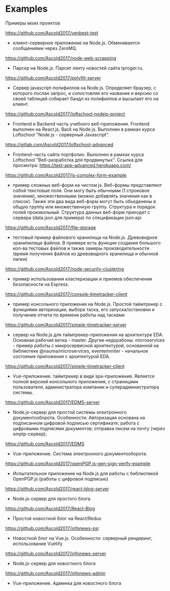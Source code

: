 # Examples
Примеры моих проектов

https://github.com/Ascold2017/venbest-test
- клиент-серверное приложение на Node.js. Обменивается сообщениями через ZeroMQ.

https://github.com/Ascold2017/node-web-scrapping
- Парсер на Node.js. Парсит ленту новостей сайта tproger.ru.

https://github.com/Ascold2017/polyfill-server
- Сервер javascript-полифиллов на Node.js. Определяет браузер, с которого послан запрос, и сопостовляя его название и версию со своей таблицей собирает бандл из полифиллов и высылает его на клиент.

https://github.com/Ascold2017/loftschool-nodejs-project
- Frontend и Backend часть учебного веб-приложения. Frontend выполнен на React.js, Back на Node.js. Выполнен в рамках курса Loftschool "Node.js - серверный Javascript".

https://gitlab.com/Ascold2017/loftschool-advanced
- Frontend-часть сайта портфолио. Выполнен в рамках курса Loftschool "Веб-разработка для продвинутых". Ссылка для просмотра: https://test-app-advanced.herokuapp.com/

https://github.com/Ascold2017/js-complex-form-example
- пример сложных веб-форм на чистом js. Веб-формы представляют собой текстовые поля. Они могу быть обычными (1 строковое значение), множественными (можно добавлять значения как в список). Также эти два вида веб-форм могут быть обьеденены в общую группу или множественную группу. Структура и порядок полей произвольный. Структура данных веб-форм приходит с сервера (data.json для примера) по спецификации json:api

https://github.com/Ascold2017/file-storage
- тестовый пример файлового хранилища на Node.js. Древовидное хранилилище файлов. В примере есть функции создания большого кол-ва тестовых файлов и также замеры производительности (время получения файлов из древовидного хранилища и обычной папки)

https://github.com/Ascold2017/node-security-clustering
- пример использования кластеризации и приемов обеспечения безопасности на Express.

https://github.com/Ascold2017/console-timetracker-client
- пример консольного приложения на Node.js. Простой таймтрекер с функциями авторизации, выбора таска, его запуска/остановки и получение отчета по времени работы над тасками

https://github.com/Ascold2017/simple-timetracker-server
- сервер на Node.js для таймтрекер-приложения на архитектуре EDA. Основная рабочая ветка - master. Другие недорабоны:
  microservices - пример работы с микросервисной архитектурой, основанной на библиотеке @nauma/microservices,
  eventemmiter - начальное состояние приложения с архитектурой EDA.
 
 https://github.com/Ascold2017/simple-timetracker-client
 - Vue-приложение. таймтрекер в виде spa-приложения. Является полной версией консольного приложения, с страницами пользователя, администратора компании и суперадминистратора системы.
 
 https://github.com/Ascold2017/EDMS-server
 - Node.js-сервер для простой системы электронного документооборота. Особенности:
 Авторизация основана на подписанном цифровой подписью сертификате;
 работа с цифровыми подписями документов;
 отправка писем на почту (через smptp-сервер);
 
 https://github.com/Ascold2017/EDMS
 - Vue-приложение. Система электронного документооборота.

https://github.com/Ascold2017/openPGP.js-gen-sign-verify-example
- Испытательное приложение на Node.js для работы с библиотекой OpenPGP.js (работы с цифровой подписью)

https://github.com/Ascold2017/react-blog-server
- Node.js-сервер для простого блога

https://github.com/Ascold2017/React-Blog
- Простой новостной блог на React/Redux

https://github.com/Ascold2017/infonews-ssr
- Новостной блог на Vue.js. Особенности: серверный рендеринг, использование Vuetify

https://github.com/Ascold2017/infonews-server
- Node.js-сервер для новостного блога

https://github.com/Ascold2017/infonews-admin
- Vue-приложение. Админка для новостного блога
